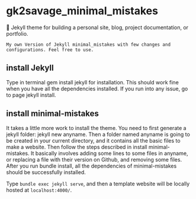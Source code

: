 # gk2savage_minimal_mistakes
:triangular_ruler: Jekyll theme for building a personal site, blog, project documentation, or portfolio.

```My own Version of Jekyll minimal_mistakes with few changes and configurations. Feel free to use.```

## install Jekyll

Type in terminal gem install jekyll for installation.
This should work fine when you have all the dependencies installed. If you run into any issue, go to page jekyll install.

## install minimal-mistakes

It takes a little more work to install the theme.
You need to first generate a jekyll folder: jekyll new anyname. Then a folder named anyname is going to be created in your current directory, and it contains all the basic files to make a website.
Then follow the steps described in install minimal-mistakes. It basically involves adding some lines to some files in anyname, or replacing a file with their version on Github, and removing some files.
After you run bundle install, all the dependencies of minimal-mistakes should be successfully installed.

Type ```bundle exec jekyll serve```, and then a template website will be locally hosted at ```localhost:4000/```.
